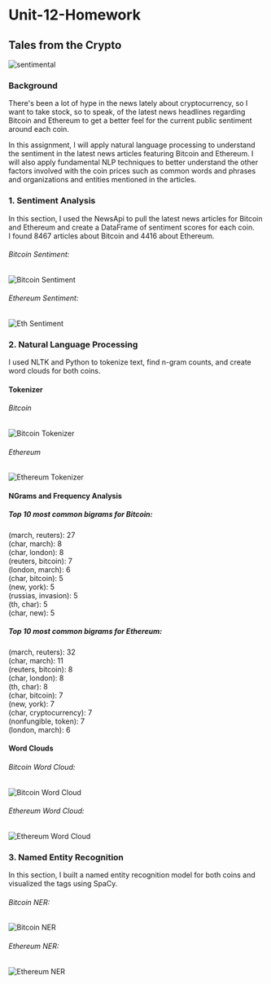 # Unit-12-Homework
## Tales from the Crypto
![sentimental](https://user-images.githubusercontent.com/93611442/160975630-922b7c00-a416-482e-87f1-2470ec4402b5.jpeg)

### Background

There's been a lot of hype in the news lately about cryptocurrency, so I want to take stock, so to speak, of the latest news headlines regarding Bitcoin and Ethereum to get a better feel for the current public sentiment around each coin.

In this assignment, I will apply natural language processing to understand the sentiment in the latest news articles featuring Bitcoin and Ethereum. I will also apply fundamental NLP techniques to better understand the other factors involved with the coin prices such as common words and phrases and organizations and entities mentioned in the articles.  
### 1. Sentiment Analysis
In this section, I used the NewsApi to pull the latest news articles for Bitcoin and Ethereum and create a DataFrame of sentiment scores for each coin.  
I found 8467 articles about Bitcoin and 4416 about Ethereum.  
###### Bitcoin Sentiment:  
![Bitcoin Sentiment](https://user-images.githubusercontent.com/93611442/160979841-a42be932-b568-4d90-889c-7ba6439e3d5c.jpg)  
###### Ethereum Sentiment:  
![Eth Sentiment](https://user-images.githubusercontent.com/93611442/160980059-d38c309b-9cf0-4728-8125-4a3e7790405b.jpg)  

### 2. Natural Language Processing
I used NLTK and Python to tokenize text, find n-gram counts, and create word clouds for both coins.  
#### Tokenizer  
###### Bitcoin  
![Bitcoin Tokenizer](https://user-images.githubusercontent.com/93611442/161116087-3f978299-b380-4c16-a651-746b1457e2e7.jpg)  
###### Ethereum  
![Ethereum Tokenizer](https://user-images.githubusercontent.com/93611442/161116129-5fbe6f87-3f57-4947-ac7b-054b3ea310bd.jpg)  

#### NGrams and Frequency Analysis  
##### Top 10 most common bigrams for Bitcoin:  
(march, reuters): 27   
(char, march): 8  
(char, london): 8  
(reuters, bitcoin): 7  
(london, march): 6  
(char, bitcoin): 5  
(new, york): 5  
(russias, invasion): 5  
(th, char): 5  
(char, new): 5  

##### Top 10 most common bigrams for Ethereum:  
(march, reuters): 32  
(char, march): 11  
(reuters, bitcoin): 8  
(char, london): 8  
(th, char): 8  
(char, bitcoin): 7  
(new, york): 7  
(char, cryptocurrency): 7  
(nonfungible, token): 7  
(london, march): 6  
  
 #### Word Clouds  
 ###### Bitcoin Word Cloud:  
 ![Bitcoin Word Cloud](https://user-images.githubusercontent.com/93611442/161121018-3da9e0e8-c15c-46cd-8b7d-88f56dcc1c2d.jpg)  
   
 ###### Ethereum Word Cloud:  
 ![Ethereum Word Cloud](https://user-images.githubusercontent.com/93611442/161121105-ddbcd39f-aac5-4769-a6ab-e085bbe32536.jpg)  
   
 ### 3. Named Entity Recognition  
 In this section, I built a named entity recognition model for both coins and visualized the tags using SpaCy.  
 
 ###### Bitcoin NER:  
 ![Bitcoin NER](https://user-images.githubusercontent.com/93611442/161123102-83b24fac-393b-4176-9407-cf618b7735c4.jpg)  
   
 ###### Ethereum NER:  
 ![Ethereum NER](https://user-images.githubusercontent.com/93611442/161123183-af19f8ef-65d5-4f6f-9f76-bf7a57d49840.jpg)


 




